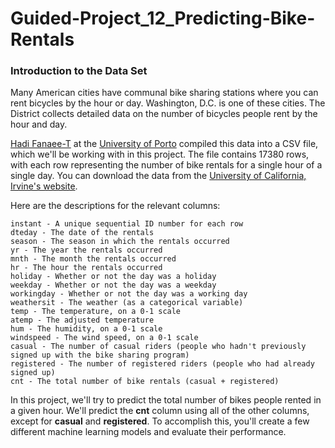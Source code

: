 # Guided-Project_12_Predicting-Bike-Rentals

### Introduction to the Data Set

Many American cities have communal bike sharing stations where you can rent bicycles by the hour or day. Washington, D.C. is one of these cities. The District collects detailed data on the number of bicycles people rent by the hour and day.

[Hadi Fanaee-T](http://www.liaad.up.pt/area/fanaee) at the [University of Porto](http://www.up.pt/) compiled this data into a CSV file, which we'll be working with in this project. The file contains 17380 rows, with each row representing the number of bike rentals for a single hour of a single day. You can download the data from the [University of California, Irvine's website](http://archive.ics.uci.edu/ml/datasets/Bike+Sharing+Dataset).

Here are the descriptions for the relevant columns:

    instant - A unique sequential ID number for each row
    dteday - The date of the rentals
    season - The season in which the rentals occurred
    yr - The year the rentals occurred
    mnth - The month the rentals occurred
    hr - The hour the rentals occurred
    holiday - Whether or not the day was a holiday
    weekday - Whether or not the day was a weekday
    workingday - Whether or not the day was a working day
    weathersit - The weather (as a categorical variable)
    temp - The temperature, on a 0-1 scale
    atemp - The adjusted temperature
    hum - The humidity, on a 0-1 scale
    windspeed - The wind speed, on a 0-1 scale
    casual - The number of casual riders (people who hadn't previously signed up with the bike sharing program)
    registered - The number of registered riders (people who had already signed up)
    cnt - The total number of bike rentals (casual + registered)

In this project, we'll try to predict the total number of bikes people rented in a given hour. We'll predict the **cnt** column using all of the other columns, except for **casual** and **registered**. To accomplish this, you'll create a few different machine learning models and evaluate their performance.
